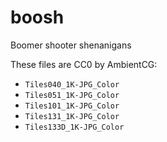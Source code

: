 # boosh

Boomer shooter shenanigans

These files are CC0 by AmbientCG:
* `Tiles040_1K-JPG_Color`
* `Tiles051_1K-JPG_Color`
* `Tiles101_1K-JPG_Color`
* `Tiles131_1K-JPG_Color`
* `Tiles133D_1K-JPG_Color`
